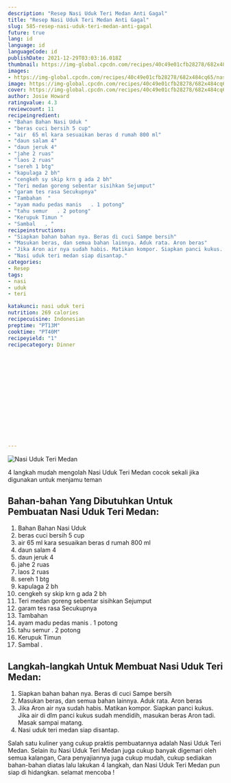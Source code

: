 ```yaml
---
description: "Resep Nasi Uduk Teri Medan Anti Gagal"
title: "Resep Nasi Uduk Teri Medan Anti Gagal"
slug: 585-resep-nasi-uduk-teri-medan-anti-gagal
future: true
lang: id
language: id
languageCode: id
publishDate: 2021-12-29T03:03:16.018Z 
thumbnail: https://img-global.cpcdn.com/recipes/40c49e01cfb28278/682x484cq65/nasi-uduk-teri-medan-foto-resep-utama.png
images:
- https://img-global.cpcdn.com/recipes/40c49e01cfb28278/682x484cq65/nasi-uduk-teri-medan-foto-resep-utama.png
image: https://img-global.cpcdn.com/recipes/40c49e01cfb28278/682x484cq65/nasi-uduk-teri-medan-foto-resep-utama.png
cover: https://img-global.cpcdn.com/recipes/40c49e01cfb28278/682x484cq65/nasi-uduk-teri-medan-foto-resep-utama.png
author: Josie Howard
ratingvalue: 4.3
reviewcount: 11
recipeingredient:
- "Bahan Bahan Nasi Uduk "
- "beras cuci bersih 5 cup"
- "air  65 ml kara sesuaikan beras d rumah 800 ml"
- "daun salam 4"
- "daun jeruk 4"
- "jahe 2 ruas"
- "laos 2 ruas"
- "sereh 1 btg"
- "kapulaga 2 bh"
- "cengkeh sy skip krn g ada 2 bh"
- "Teri medan goreng sebentar sisihkan Sejumput"
- "garam tes rasa Secukupnya"
- "Tambahan  "
- "ayam madu pedas manis   . 1 potong"
- "tahu semur   . 2 potong"
- "Kerupuk Timun "
- "Sambal   . "
recipeinstructions:
- "Siapkan bahan bahan nya. Beras di cuci Sampe bersih"
- "Masukan beras, dan semua bahan lainnya. Aduk rata. Aron beras"
- "Jika Aron air nya sudah habis. Matikan kompor. Siapkan panci kukus. Jika air di dlm panci kukus sudah mendidih, masukan beras Aron tadi. Masak sampai matang."
- "Nasi uduk teri medan siap disantap."
categories:
- Resep
tags:
- nasi
- uduk
- teri

katakunci: nasi uduk teri 
nutrition: 269 calories
recipecuisine: Indonesian
preptime: "PT13M"
cooktime: "PT40M"
recipeyield: "1"
recipecategory: Dinner


     
    
    
    
    
    
    
    
    
    
    
      
    
---
```



![Nasi Uduk Teri Medan](https://img-global.cpcdn.com/recipes/40c49e01cfb28278/682x484cq65/nasi-uduk-teri-medan-foto-resep-utama.png)

4 langkah mudah mengolah  Nasi Uduk Teri Medan cocok sekali jika digunakan untuk menjamu teman

<!--inarticleads1-->

## Bahan-bahan Yang Dibutuhkan Untuk Pembuatan Nasi Uduk Teri Medan:

1. Bahan Bahan Nasi Uduk 
1. beras cuci bersih 5 cup
1. air  65 ml kara sesuaikan beras d rumah 800 ml
1. daun salam 4
1. daun jeruk 4
1. jahe 2 ruas
1. laos 2 ruas
1. sereh 1 btg
1. kapulaga 2 bh
1. cengkeh sy skip krn g ada 2 bh
1. Teri medan goreng sebentar sisihkan Sejumput
1. garam tes rasa Secukupnya
1. Tambahan  
1. ayam madu pedas manis   . 1 potong
1. tahu semur   . 2 potong
1. Kerupuk Timun 
1. Sambal   . 



<!--inarticleads2-->

## Langkah-langkah Untuk Membuat Nasi Uduk Teri Medan:

1. Siapkan bahan bahan nya. Beras di cuci Sampe bersih
1. Masukan beras, dan semua bahan lainnya. Aduk rata. Aron beras
1. Jika Aron air nya sudah habis. Matikan kompor. Siapkan panci kukus. Jika air di dlm panci kukus sudah mendidih, masukan beras Aron tadi. Masak sampai matang.
1. Nasi uduk teri medan siap disantap.




Salah satu kuliner yang cukup praktis pembuatannya adalah  Nasi Uduk Teri Medan. Selain itu  Nasi Uduk Teri Medan  juga cukup banyak digemari oleh semua kalangan, Cara penyajiannya juga cukup mudah, cukup sediakan bahan-bahan diatas lalu lakukan 4 langkah, dan  Nasi Uduk Teri Medan  pun siap di hidangkan. selamat mencoba !
